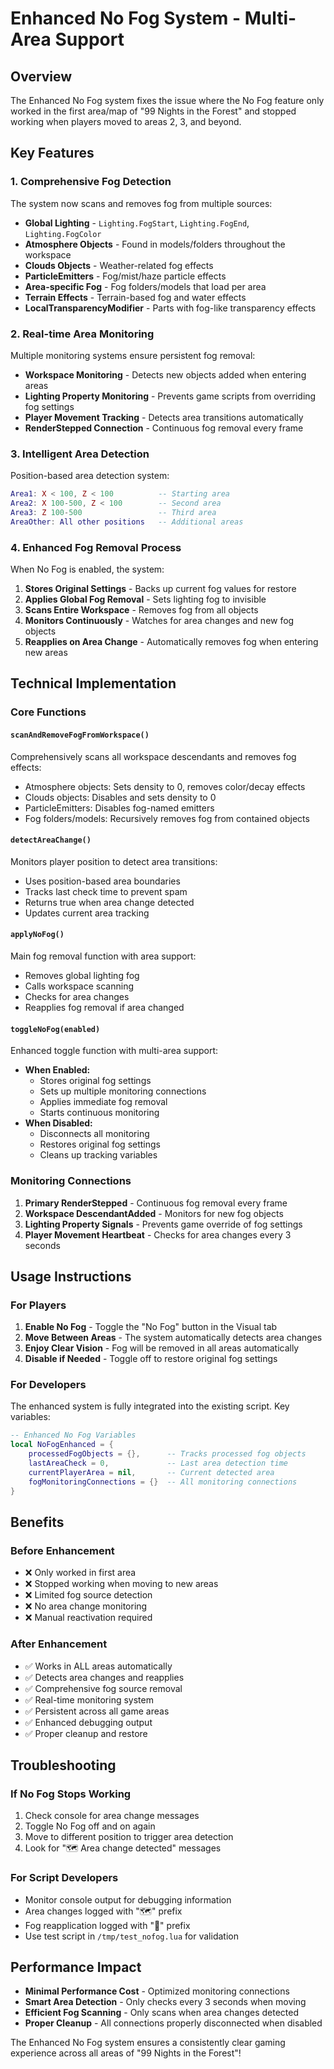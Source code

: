 # Enhanced No Fog System - Multi-Area Support

## Overview
The Enhanced No Fog system fixes the issue where the No Fog feature only worked in the first area/map of "99 Nights in the Forest" and stopped working when players moved to areas 2, 3, and beyond.

## Key Features

### 1. Comprehensive Fog Detection
The system now scans and removes fog from multiple sources:
- **Global Lighting** - `Lighting.FogStart`, `Lighting.FogEnd`, `Lighting.FogColor`
- **Atmosphere Objects** - Found in models/folders throughout the workspace
- **Clouds Objects** - Weather-related fog effects
- **ParticleEmitters** - Fog/mist/haze particle effects
- **Area-specific Fog** - Fog folders/models that load per area
- **Terrain Effects** - Terrain-based fog and water effects
- **LocalTransparencyModifier** - Parts with fog-like transparency effects

### 2. Real-time Area Monitoring
Multiple monitoring systems ensure persistent fog removal:
- **Workspace Monitoring** - Detects new objects added when entering areas
- **Lighting Property Monitoring** - Prevents game scripts from overriding fog settings
- **Player Movement Tracking** - Detects area transitions automatically
- **RenderStepped Connection** - Continuous fog removal every frame

### 3. Intelligent Area Detection
Position-based area detection system:
```lua
Area1: X < 100, Z < 100          -- Starting area
Area2: X 100-500, Z < 100        -- Second area  
Area3: Z 100-500                 -- Third area
AreaOther: All other positions   -- Additional areas
```

### 4. Enhanced Fog Removal Process
When No Fog is enabled, the system:
1. **Stores Original Settings** - Backs up current fog values for restore
2. **Applies Global Fog Removal** - Sets lighting fog to invisible
3. **Scans Entire Workspace** - Removes fog from all objects
4. **Monitors Continuously** - Watches for area changes and new fog objects
5. **Reapplies on Area Change** - Automatically removes fog when entering new areas

## Technical Implementation

### Core Functions

#### `scanAndRemoveFogFromWorkspace()`
Comprehensively scans all workspace descendants and removes fog effects:
- Atmosphere objects: Sets density to 0, removes color/decay effects
- Clouds objects: Disables and sets density to 0
- ParticleEmitters: Disables fog-named emitters
- Fog folders/models: Recursively removes fog from contained objects

#### `detectAreaChange()`
Monitors player position to detect area transitions:
- Uses position-based area boundaries
- Tracks last check time to prevent spam
- Returns true when area change detected
- Updates current area tracking

#### `applyNoFog()`
Main fog removal function with area support:
- Removes global lighting fog
- Calls workspace scanning
- Checks for area changes
- Reapplies fog removal if area changed

#### `toggleNoFog(enabled)`
Enhanced toggle function with multi-area support:
- **When Enabled:**
  - Stores original fog settings
  - Sets up multiple monitoring connections
  - Applies immediate fog removal
  - Starts continuous monitoring
- **When Disabled:**
  - Disconnects all monitoring
  - Restores original fog settings
  - Cleans up tracking variables

### Monitoring Connections

1. **Primary RenderStepped** - Continuous fog removal every frame
2. **Workspace DescendantAdded** - Monitors for new fog objects
3. **Lighting Property Signals** - Prevents game override of fog settings
4. **Player Movement Heartbeat** - Checks for area changes every 3 seconds

## Usage Instructions

### For Players
1. **Enable No Fog** - Toggle the "No Fog" button in the Visual tab
2. **Move Between Areas** - The system automatically detects area changes
3. **Enjoy Clear Vision** - Fog will be removed in all areas automatically
4. **Disable if Needed** - Toggle off to restore original fog settings

### For Developers
The enhanced system is fully integrated into the existing script. Key variables:

```lua
-- Enhanced No Fog Variables
local NoFogEnhanced = {
    processedFogObjects = {},      -- Tracks processed fog objects
    lastAreaCheck = 0,             -- Last area detection time
    currentPlayerArea = nil,       -- Current detected area
    fogMonitoringConnections = {}  -- All monitoring connections
}
```

## Benefits

### Before Enhancement
- ❌ Only worked in first area
- ❌ Stopped working when moving to new areas
- ❌ Limited fog source detection
- ❌ No area change monitoring
- ❌ Manual reactivation required

### After Enhancement
- ✅ Works in ALL areas automatically
- ✅ Detects area changes and reapplies
- ✅ Comprehensive fog source removal
- ✅ Real-time monitoring system
- ✅ Persistent across all game areas
- ✅ Enhanced debugging output
- ✅ Proper cleanup and restore

## Troubleshooting

### If No Fog Stops Working
1. Check console for area change messages
2. Toggle No Fog off and on again
3. Move to different position to trigger area detection
4. Look for "🗺️ Area change detected" messages

### For Script Developers
- Monitor console output for debugging information
- Area changes logged with "🗺️" prefix
- Fog reapplication logged with "🔄" prefix
- Use test script in `/tmp/test_nofog.lua` for validation

## Performance Impact
- **Minimal Performance Cost** - Optimized monitoring connections
- **Smart Area Detection** - Only checks every 3 seconds when moving
- **Efficient Fog Scanning** - Only scans when area changes detected
- **Proper Cleanup** - All connections properly disconnected when disabled

The Enhanced No Fog system ensures a consistently clear gaming experience across all areas of "99 Nights in the Forest"!